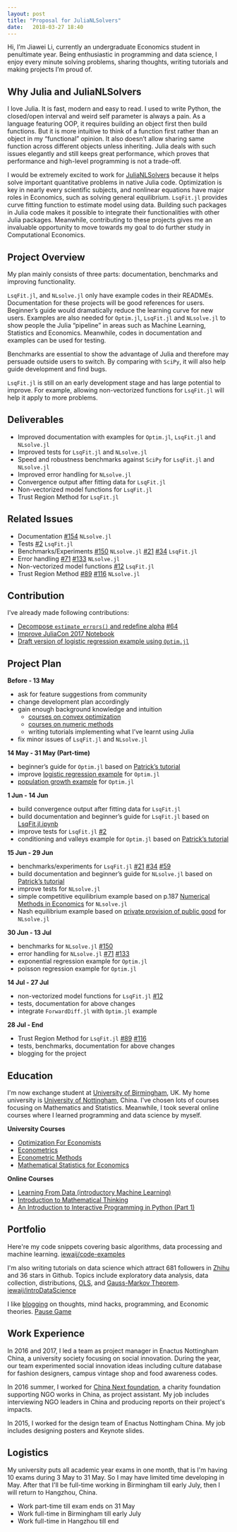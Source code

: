 ```yaml
---
layout: post
title: "Proposal for JuliaNLSolvers"
date:   2018-03-27 18:40
---
```


Hi, I’m Jiawei Li, currently an undergraduate Economics student in penultimate year. Being enthusiastic in programming and data science, I enjoy every minute solving problems, sharing thoughts, writing tutorials and making projects I’m proud of.

## Why Julia and JuliaNLSolvers

I love Julia. It is fast, modern and easy to read. I used to write Python, the closed/open interval and weird self parameter is always a pain. As a language featuring OOP, it requires building an object first then build functions. But it is more intuitive to think of a function first rather than an object in my “functional” opinion. It also doesn’t allow sharing same function across different objects unless inheriting. Julia deals with such issues elegantly and still keeps great performance, which proves that performance and high-level programming is not a trade-off.

I would be extremely excited to work for [JuliaNLSolvers](https://github.com/JuliaNLSolvers) because it helps solve important quantitative problems in native Julia code. Optimization is key in nearly every scientific subjects, and nonlinear equations have major roles in Economics, such as solving general equilibrium. `LsqFit.jl` provides curve fitting function to estimate model using data. Building such packages in Julia code makes it possible to integrate their functionalities with other Julia packages. Meanwhile, contributing to these projects gives me an invaluable opportunity to move towards my goal to do further study in Computational Economics.

## Project Overview

My plan mainly consists of three parts: documentation, benchmarks and improving functionality.

`LsqFit.jl`, and `NLsolve.jl` only have example codes in their READMEs. Documentation for these projects will be good references for users. Beginner’s guide would dramatically reduce the learning curve for new users. Examples are also needed for `Optim.jl`, `LsqFit.jl` and `NLsolve.jl` to show people the Julia “pipeline” in areas such as Machine Learning, Statistics and Economics. Meanwhile, codes in documentation and examples can be used for testing.

Benchmarks are essential to show the advantage of Julia and therefore may persuade outside users to switch. By comparing with `SciPy`, it will also help guide development and find bugs.

`LsqFit.jl` is still on an early development stage and has large potential to improve. For example, allowing non-vectorized functions for `LsqFit.jl` will help it apply to more problems.

## Deliverables

- Improved documentation with examples for `Optim.jl`, `LsqFit.jl` and `NLsolve.jl`
- Improved tests for `LsqFit.jl` and `NLsolve.jl`
- Speed and robustness benchmarks against `SciPy` for `LsqFit.jl` and `NLsolve.jl`
- Improved error handling for `NLsolve.jl`
- Convergence output after fitting data for `LsqFit.jl`
- Non-vectorized model functions for `LsqFit.jl`
- Trust Region Method for `LsqFit.jl`

## Related Issues

- Documentation [#154](https://github.com/JuliaNLSolvers/NLsolve.jl/issues/154) `NLsolve.jl`
- Tests [#2](https://github.com/JuliaNLSolvers/LsqFit.jl/issues/2) `LsqFit.jl`
- Benchmarks/Experiments [#150](https://github.com/JuliaNLSolvers/NLsolve.jl/issues/150) `NLsolve.jl` [#21](https://github.com/JuliaNLSolvers/LsqFit.jl/issues/21) [#34](https://github.com/JuliaNLSolvers/LsqFit.jl/issues/34) `LsqFit.jl`
- Error handling [#71](https://github.com/JuliaNLSolvers/NLsolve.jl/issues/71) [#133](https://github.com/JuliaNLSolvers/NLsolve.jl/issues/133) `NLsolve.jl`
- Non-vectorized model functions [#12](https://github.com/JuliaNLSolvers/LsqFit.jl/issues/12) `LsqFit.jl`
- Trust Region Method [#89](https://github.com/JuliaNLSolvers/NLsolve.jl/issues/89) [#116](https://github.com/JuliaNLSolvers/NLsolve.jl/issues/116) `NLsolve.jl`

## Contribution

I’ve already made following contributions:

- [Decompose `estimate_errors()` and redefine alpha](https://github.com/JuliaNLSolvers/LsqFit.jl/pull/65) [#64](https://github.com/JuliaNLSolvers/LsqFit.jl/issues/64#issuecomment-375410191)
- [Improve JuliaCon 2017 Notebook](https://github.com/JuliaNLSolvers/Notebooks/pull/2#issuecomment-375994358)
- [Draft version of logistic regression example using `Optim.jl`](https://github.com/JuliaNLSolvers/Notebooks/pull/3)

## Project Plan

**Before - 13 May**

- ask for feature suggestions from community
- change development plan accordingly
- gain enough background knowledge and intuition
  - [courses on convex optimization](https://lagunita.stanford.edu/courses/Engineering/CVX101/Winter2014/info)
  - [courses on numeric methods](https://openedx.seas.gwu.edu/courses/course-v1:MAE+MAE6286+2017/about)
  - writing tutorials implementing what I’ve learnt using Julia
- fix minor issues of `LsqFit.jl` and `NLsolve.jl`

**14 May - 31 May (Part-time)**

- beginner’s guide for `Optim.jl` based on [Patrick’s tutorial](https://www.youtube.com/watch?v=E_UlaGoObTw&t=1952s)
- improve [logistic regression example](https://github.com/JuliaNLSolvers/Notebooks/pull/3) for `Optim.jl`
- [population growth example](https://onlinecourses.science.psu.edu/stat501/node/399) for `Optim.jl`

**1 Jun - 14 Jun**

- build convergence output after fitting data for `LsqFit.jl`
- build documentation and beginner’s guide for `LsqFit.jl` based on [LsqFit.jl.ipynb](https://github.com/JuliaNLSolvers/Notebooks/blob/master/4.%20LsqFit.jl.ipynb)
- improve tests for `LsqFit.jl` [#2](https://github.com/JuliaNLSolvers/LsqFit.jl/issues/2)
- conditioning and valleys example for `Optim.jl` based on [Patrick’s tutorial](https://www.youtube.com/watch?v=E_UlaGoObTw&t=1952s)

**15 Jun - 29 Jun**

- benchmarks/experiments for `LsqFit.jl` [#21](https://github.com/JuliaNLSolvers/LsqFit.jl/issues/21) [#34](https://github.com/JuliaNLSolvers/LsqFit.jl/issues/34) [#59](https://github.com/JuliaNLSolvers/LsqFit.jl/pull/59)
- build documentation and beginner’s guide for `NLsolve.jl` based on [Patrick’s tutorial](https://www.youtube.com/watch?v=E_UlaGoObTw&t=1952s)
- improve tests for `NLsolve.jl`
- simple competitive equilibrium example based on p.187 [Numerical Methods in Economics](https://books.google.co.uk/books?id=9Wxk_z9HskAC&lpg=PA3&ots=NUD2TAFYin&dq=numerical%20methods%20economics&lr&pg=PA187#v=onepage&q&f=false) for `NLsolve.jl`
- Nash equilibrium example based on [private provision of public good](https://eml.berkeley.edu/~saez/course131/publicgoods_ch07.pdf) for `NLsolve.jl`

**30 Jun - 13 Jul**

- benchmarks for `NLsolve.jl` [#150](https://github.com/JuliaNLSolvers/NLsolve.jl/issues/150)
- error handling for `NLsolve.jl` [#71](https://github.com/JuliaNLSolvers/NLsolve.jl/issues/71) [#133](https://github.com/JuliaNLSolvers/NLsolve.jl/issues/133)
- exponential regression example for `Optim.jl`
- poisson regression example for `Optim.jl`


**14 Jul - 27 Jul**

- non-vectorized model functions for `LsqFit.jl` [#12](https://github.com/JuliaNLSolvers/LsqFit.jl/issues/12)
- tests, documentation for above changes
- integrate `ForwardDiff.jl` with `Optim.jl` example


**28 Jul - End**

- Trust Region Method for `LsqFit.jl` [#89](https://github.com/JuliaNLSolvers/NLsolve.jl/issues/89) [#116](https://github.com/JuliaNLSolvers/NLsolve.jl/issues/116)
- tests, benchmarks, documentation for above changes
- blogging for the project

## Education

I'm now exchange student at [University of Birmingham](https://www.birmingham.ac.uk/index.aspx), UK. My home university is [University of Nottingham](http://www.nottingham.edu.cn/), China. I've chosen lots of courses focusing on Mathematics and Statistics. Meanwhile, I took several online courses where I learned programming and data science by myself.

**University Courses**

- [Optimization For Economists](https://program-and-modules-handbook.bham.ac.uk/webhandbooks/WebHandbooks-control-servlet?Action=getModuleDetailsList&pgSubj=08&pgCrse=03319&searchTerm=002018)
- [Econometrics](https://program-and-modules-handbook.bham.ac.uk/webhandbooks/WebHandbooks-control-servlet?Action=getModuleDetailsList&pgSubj=08&pgCrse=29172&searchTerm=002018)
- [Econometric Methods](https://program-and-modules-handbook.bham.ac.uk/webhandbooks/WebHandbooks-control-servlet?Action=getModuleDetailsList&pgSubj=08&pgCrse=21726&searchTerm=002017)
- [Mathematical Statistics for Economics](https://program-and-modules-handbook.bham.ac.uk/webhandbooks/WebHandbooks-control-servlet?Action=getModuleDetailsList&pgSubj=08&pgCrse=29192&searchTerm=002018)

**Online Courses**

- [Learning From Data (introductory Machine Learning)](https://courses.edx.org/certificates/a0bbdfbabf3e4f49ad0c5a553b3c22ad)
- [Introduction to Mathematical Thinking](https://www.coursera.org/account/accomplishments/records/8EBK9B8ZPNKC)
- [An Introduction to Interactive Programming in Python (Part 1)](https://www.coursera.org/account/accomplishments/certificate/8VNQCFAMNDFF)

## Portfolio

Here're my code snippets covering basic algorithms, data processing and machine learning.
[iewaij/code-examples](https://github.com/iewaij/code-examples/)

I'm also writing tutorials on data science which attract 681 followers in [Zhihu](https://zhuanlan.zhihu.com/introdatascience) and 36 stars in Github. Topics include exploratory data analysis, data collection, distributions, [OLS](https://iewaij.github.io/introDataScience/OLS.html), and [Gauss-Markov Theorem](https://iewaij.github.io/introDataScience/GaussMarkov.html).
[iewaij/introDataScience](https://github.com/iewaij/introDataScience)

I like [blogging](http://lijiawei.cc/) on thoughts, mind hacks, programming, and Economic theories.
[Pause Game](http://lijiawei.cc/)

## Work Experience
In 2016 and 2017, I led a team as project manager in Enactus Nottingham China, a university society focusing on social innovation. During the year, our team experimented social innovation ideas including culture database for fashion designers, campus vintage shop and food awareness codes.

In 2016 summer, I worked for [China Next foundation](http://www.chinanext.org), a charity foundation supporting NGO works in China, as project assistant. My job includes interviewing NGO leaders in China and producing reports on their project's impacts.

In 2015, I worked for the design team of Enactus Nottingham China. My job includes designing posters and Keynote slides.

## Logistics

My university puts all academic year exams in one month, that is I'm having 10 exams during 3 May to 31 May. So I may have limited time developing in May. After that I'll be full-time working in Birmingham till early July, then I will return to Hangzhou, China.

- Work part-time till exam ends on 31 May
- Work full-time in Birmingham till early July
- Work full-time in Hangzhou till end
